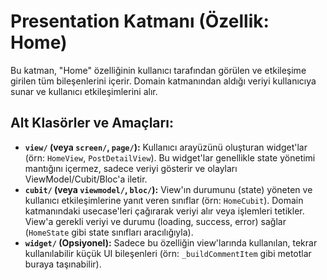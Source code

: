 # Presentation Katmanı (Özellik: Home)

Bu katman, "Home" özelliğinin kullanıcı tarafından görülen ve etkileşime girilen tüm bileşenlerini içerir. Domain katmanından aldığı veriyi kullanıcıya sunar ve kullanıcı etkileşimlerini alır.

## Alt Klasörler ve Amaçları:

- **`view/` (veya `screen/`, `page/`):** Kullanıcı arayüzünü oluşturan widget'lar (örn: `HomeView`, `PostDetailView`). Bu widget'lar genellikle state yönetimi mantığını içermez, sadece veriyi gösterir ve olayları ViewModel/Cubit/Bloc'a iletir.
- **`cubit/` (veya `viewmodel/`, `bloc/`):** View'ın durumunu (state) yöneten ve kullanıcı etkileşimlerine yanıt veren sınıflar (örn: `HomeCubit`). Domain katmanındaki usecase'leri çağırarak veriyi alır veya işlemleri tetikler. View'a gerekli veriyi ve durumu (loading, success, error) sağlar (`HomeState` gibi state sınıfları aracılığıyla).
- **`widget/` (Opsiyonel):** Sadece bu özelliğin view'larında kullanılan, tekrar kullanılabilir küçük UI bileşenleri (örn: `_buildCommentItem` gibi metotlar buraya taşınabilir).
